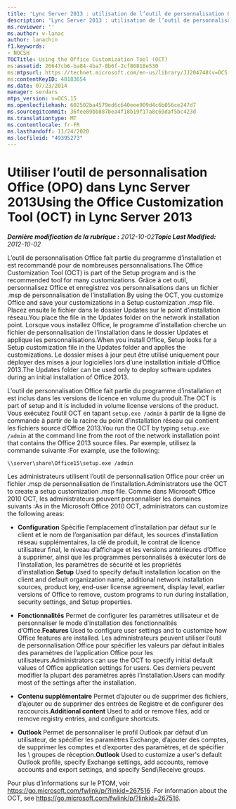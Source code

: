 ```yaml
---
title: 'Lync Server 2013 : utilisation de l’outil de personnalisation Office (OPO)'
description: 'Lync Server 2013 : utilisation de l’outil de personnalisation Office (OPO).'
ms.reviewer: ''
ms.author: v-lanac
author: lanachin
f1.keywords:
- NOCSH
TOCTitle: Using the Office Customization Tool (OCT)
ms:assetid: 26647cb6-ba84-4ba7-8b6f-2cf86818e530
ms:mtpsurl: https://technet.microsoft.com/en-us/library/JJ204748(v=OCS.15)
ms:contentKeyID: 48183654
ms.date: 07/23/2014
manager: serdars
mtps_version: v=OCS.15
ms.openlocfilehash: 602502ba4579ed6c640eee909d4c6b056ce247d7
ms.sourcegitcommit: 36fee89bb887bea4f18b19f17a8c69daf5bc423d
ms.translationtype: MT
ms.contentlocale: fr-FR
ms.lasthandoff: 11/24/2020
ms.locfileid: "49395273"
---
```

# <a name="using-the-office-customization-tool-oct-in-lync-server-2013"></a><span data-ttu-id="6878d-103">Utiliser l’outil de personnalisation Office (OPO) dans Lync Server 2013</span><span class="sxs-lookup"><span data-stu-id="6878d-103">Using the Office Customization Tool (OCT) in Lync Server 2013</span></span>

<div data-xmlns="http://www.w3.org/1999/xhtml">

<div class="topic" data-xmlns="http://www.w3.org/1999/xhtml" data-msxsl="urn:schemas-microsoft-com:xslt" data-cs="https://msdn.microsoft.com/">

<div data-asp="https://msdn2.microsoft.com/asp">



</div>

<div id="mainSection">

<div id="mainBody"><span data-ttu-id="6878d-104">

<span> </span></span><span class="sxs-lookup"><span data-stu-id="6878d-104">

<span> </span></span></span>

<span data-ttu-id="6878d-105">_**Dernière modification de la rubrique :** 2012-10-02_</span><span class="sxs-lookup"><span data-stu-id="6878d-105">_**Topic Last Modified:** 2012-10-02_</span></span>

<span data-ttu-id="6878d-106">L’outil de personnalisation Office fait partie du programme d’installation et est recommandé pour de nombreuses personnalisations.</span><span class="sxs-lookup"><span data-stu-id="6878d-106">The Office Customization Tool (OCT) is part of the Setup program and is the recommended tool for many customizations.</span></span> <span data-ttu-id="6878d-107">Grâce à cet outil, personnalisez Office et enregistrez vos personnalisations dans un fichier .msp de personnalisation de l’installation.</span><span class="sxs-lookup"><span data-stu-id="6878d-107">By using the OCT, you customize Office and save your customizations in a Setup customization .msp file.</span></span> <span data-ttu-id="6878d-108">Placez ensuite le fichier dans le dossier Updates sur le point d’installation réseau.</span><span class="sxs-lookup"><span data-stu-id="6878d-108">You place the file in the Updates folder on the network installation point.</span></span> <span data-ttu-id="6878d-109">Lorsque vous installez Office, le programme d’installation cherche un fichier de personnalisation de l’installation dans le dossier Updates et applique les personnalisations.</span><span class="sxs-lookup"><span data-stu-id="6878d-109">When you install Office, Setup looks for a Setup customization file in the Updates folder and applies the customizations.</span></span> <span data-ttu-id="6878d-110">Le dossier mises à jour peut être utilisé uniquement pour déployer des mises à jour logicielles lors d’une installation initiale d’Office 2013.</span><span class="sxs-lookup"><span data-stu-id="6878d-110">The Updates folder can be used only to deploy software updates during an initial installation of Office 2013.</span></span>

<span data-ttu-id="6878d-111">L’outil de personnalisation Office fait partie du programme d’installation et est inclus dans les versions de licence en volume du produit.</span><span class="sxs-lookup"><span data-stu-id="6878d-111">The OCT is part of setup and it is included in volume license versions of the product.</span></span> <span data-ttu-id="6878d-112">Vous exécutez l’outil OCT en tapant `setup.exe /admin` à partir de la ligne de commande à partir de la racine du point d’installation réseau qui contient les fichiers source d’Office 2013.</span><span class="sxs-lookup"><span data-stu-id="6878d-112">You run the OCT by typing `setup.exe /admin` at the command line from the root of the network installation point that contains the Office 2013 source files.</span></span> <span data-ttu-id="6878d-113">Par exemple, utilisez la commande suivante :</span><span class="sxs-lookup"><span data-stu-id="6878d-113">For example, use the following:</span></span>

`\\server\share\Office15\setup.exe /admin`

<span data-ttu-id="6878d-114">Les administrateurs utilisent l’outil de personnalisation Office pour créer un fichier .msp de personnalisation de l’installation.</span><span class="sxs-lookup"><span data-stu-id="6878d-114">Administrators use the OCT to create a setup customization .msp file.</span></span> <span data-ttu-id="6878d-115">Comme dans Microsoft Office 2010 OCT, les administrateurs peuvent personnaliser les domaines suivants :</span><span class="sxs-lookup"><span data-stu-id="6878d-115">As in the Microsoft Office 2010 OCT, administrators can customize the following areas:</span></span>

  - <span data-ttu-id="6878d-116">**Configuration** Spécifie l’emplacement d’installation par défaut sur le client et le nom de l’organisation par défaut, les sources d’installation réseau supplémentaires, la clé de produit, le contrat de licence utilisateur final, le niveau d’affichage et les versions antérieures d’Office à supprimer, ainsi que les programmes personnalisés à exécuter lors de l’installation, les paramètres de sécurité et les propriétés d’installation.</span><span class="sxs-lookup"><span data-stu-id="6878d-116">**Setup** Used to specify default installation location on the client and default organization name, additional network installation sources, product key, end-user license agreement, display level, earlier versions of Office to remove, custom programs to run during installation, security settings, and Setup properties.</span></span>

  - <span data-ttu-id="6878d-117">**Fonctionnalités** Permet de configurer les paramètres utilisateur et de personnaliser le mode d’installation des fonctionnalités d’Office.</span><span class="sxs-lookup"><span data-stu-id="6878d-117">**Features** Used to configure user settings and to customize how Office features are installed.</span></span> <span data-ttu-id="6878d-118">Les administrateurs peuvent utiliser l’outil de personnalisation Office pour spécifier les valeurs par défaut initiales des paramètres de l’application Office pour les utilisateurs.</span><span class="sxs-lookup"><span data-stu-id="6878d-118">Administrators can use the OCT to specify initial default values of Office application settings for users.</span></span> <span data-ttu-id="6878d-119">Ces derniers peuvent modifier la plupart des paramètres après l’installation.</span><span class="sxs-lookup"><span data-stu-id="6878d-119">Users can modify most of the settings after the installation.</span></span>

  - <span data-ttu-id="6878d-120">**Contenu supplémentaire** Permet d’ajouter ou de supprimer des fichiers, d’ajouter ou de supprimer des entrées de Registre et de configurer des raccourcis.</span><span class="sxs-lookup"><span data-stu-id="6878d-120">**Additional content** Used to add or remove files, add or remove registry entries, and configure shortcuts.</span></span>

  - <span data-ttu-id="6878d-121">**Outlook** Permet de personnaliser le profil Outlook par défaut d’un utilisateur, de spécifier les paramètres Exchange, d’ajouter des comptes, de supprimer les comptes et d’exporter des paramètres, et de spécifier les \\ groupes de réception.</span><span class="sxs-lookup"><span data-stu-id="6878d-121">**Outlook** Used to customize a user's default Outlook profile, specify Exchange settings, add accounts, remove accounts and export settings, and specify Send\\Receive groups.</span></span>

<span data-ttu-id="6878d-122">Pour plus d’informations sur le PTOM, voir <https://go.microsoft.com/fwlink/p/?linkid=267516> .</span><span class="sxs-lookup"><span data-stu-id="6878d-122">For information about the OCT, see <https://go.microsoft.com/fwlink/p/?linkid=267516>.</span></span>

<span data-ttu-id="6878d-123"></div>

<span> </span>

</div>

</div>

</span><span class="sxs-lookup"><span data-stu-id="6878d-123"></div>

<span> </span>

</div>

</div>

</span></span></div>

